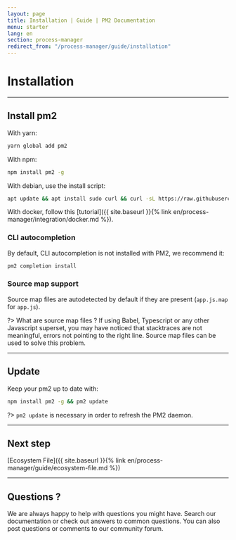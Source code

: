 ```yaml
---
layout: page
title: Installation | Guide | PM2 Documentation
menu: starter
lang: en
section: process-manager
redirect_from: "/process-manager/guide/installation"
---
```


# Installation

---

## Install pm2

With yarn:
```bash
yarn global add pm2
```

With npm:
```bash
npm install pm2 -g
```

With debian, use the install script:
```bash
apt update && apt install sudo curl && curl -sL https://raw.githubusercontent.com/Unitech/pm2/master/packager/setup.deb.sh | sudo -E bash -
```

With docker, follow this [tutorial]({{ site.baseurl }}{% link en/process-manager/integration/docker.md %}).

### CLI autocompletion

By default, CLI autocompletion is not installed with PM2, we recommend it:

```bash
pm2 completion install
```

### Source map support

Source map files are autodetected by default if they are present (`app.js.map` for `app.js`).

?> What are source map files ? If using Babel, Typescript or any other Javascript superset, you may have noticed that stacktraces are not meaningful, errors not pointing to the right line. Source map files can be used to solve this problem.

---

## Update

Keep your pm2 up to date with:

```bash
npm install pm2 -g && pm2 update
```

?> `pm2 update` is necessary in order to refresh the PM2 daemon.

---

## Next step

[Ecosystem File]({{ site.baseurl }}{% link en/process-manager/guide/ecosystem-file.md %})

---

## Questions ?

We are always happy to help with questions you might have. Search our documentation or check out answers to common questions. You can also post questions or comments to our community forum.
